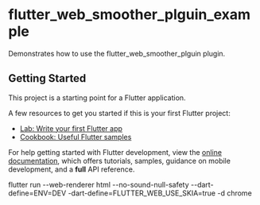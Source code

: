 # flutter_web_smoother_plguin_example

Demonstrates how to use the flutter_web_smoother_plguin plugin.

## Getting Started

This project is a starting point for a Flutter application.

A few resources to get you started if this is your first Flutter project:

- [Lab: Write your first Flutter app](https://docs.flutter.dev/get-started/codelab)
- [Cookbook: Useful Flutter samples](https://docs.flutter.dev/cookbook)

For help getting started with Flutter development, view the
[online documentation](https://docs.flutter.dev/), which offers tutorials,
samples, guidance on mobile development, and a **full** API reference.



flutter run --web-renderer html --no-sound-null-safety --dart-define=ENV=DEV -dart-define=FLUTTER_WEB_USE_SKIA=true -d chrome